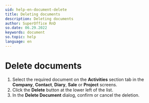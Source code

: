 ```yaml
---
uid: help-en-document-delete
title: Deleting documents
description: Deleting documents
author: SuperOffice RnD
so.date: 06.29.2022
keywords: document
so.topic: help
language: en
---
```


# Delete documents

1. Select the required document on the **Activities** section tab in the **Company**, **Contact**, **Diary**, **Sale** or **Project** screens.
2. Click the **Delete** button at the lower left of the list.
3. In the **Delete Document** dialog, confirm or cancel the deletion.
